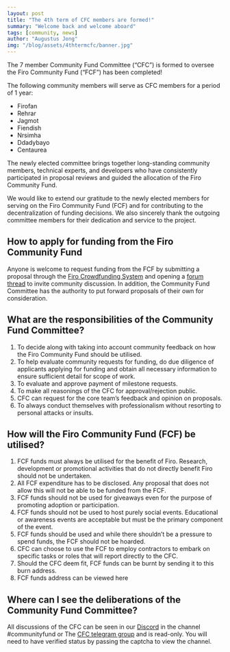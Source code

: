 ```yaml
---
layout: post
title: "The 4th term of CFC members are formed!"
summary: "Welcome back and welcome aboard"
tags: [community, news]
author: "Augustus Jong"
img: "/blog/assets/4thtermcfc/banner.jpg"
---
```

The 7 member Community Fund Committee (“CFC”) is formed to oversee the Firo Community Fund (“FCF”) has been completed!

The following community members will serve as CFC members for a period of 1 year:

* Firofan
* Rehrar
* Jagmot
* Fiendish
* Nrsimha
* Ddadybayo
* Centaurea

The newly elected committee brings together long-standing community members, technical experts, and developers who have consistently participated in proposal reviews and guided the allocation of the Firo Community Fund.

We would like to extend our gratitude to the newly elected members for serving on the Firo Community Fund (FCF) and for contributing to the decentralization of funding decisions. We also sincerely thank the outgoing committee members for their dedication and service to the project.

## How to apply for funding from the Firo Community Fund

Anyone is welcome to request funding from the FCF by submitting a proposal through the [Firo Crowdfunding System](https://funding.firo.org/) and opening a [forum thread](https://forum.firo.org/c/fcs-proposals/16) to invite community discussion. In addition, the Community Fund Committee has the authority to put forward proposals of their own for consideration.

## What are the responsibilities of the Community Fund Committee?

1. To decide along with taking into account community feedback on how the Firo Community Fund should be utilised.
2. To help evaluate community requests for funding, do due diligence of applicants applying for funding and obtain all necessary information to ensure sufficient detail for scope of work.
3. To evaluate and approve payment of milestone requests.
4. To make all reasonings of the CFC for approval/rejection public.
5. CFC can request for the core team’s feedback and opinion on proposals.
6. To always conduct themselves with professionalism without resorting to personal attacks or insults.

## How will the Firo Community Fund (FCF) be utilised?

1. FCF funds must always be utilised for the benefit of Firo. Research, development or promotional activities that do not directly benefit Firo should not be undertaken.
2. All FCF expenditure has to be disclosed. Any proposal that does not allow this will not be able to be funded from the FCF.
3. FCF funds should not be used for giveaways even for the purpose of promoting adoption or participation.
4. FCF funds should not be used to host purely social events. Educational or awareness events are acceptable but must be the primary component of the event.
5. FCF funds should be used and while there shouldn’t be a pressure to spend funds, the FCF should not be hoarded.
6. CFC can choose to use the FCF to employ contractors to embark on specific tasks or roles that will report directly to the CFC.
7. Should the CFC deem fit, FCF funds can be burnt by sending it to this burn address.
8. FCF funds address can be viewed here

## Where can I see the deliberations of the Community Fund Committee?


All discussions of the CFC can be seen in our [Discord](https://discord.gg/TGZPRbRT3Y) in the channel #communityfund or The [CFC telegram group](https://t.me/firocfc) and is read-only. You will need to have verified status by passing the captcha to view the channel.
